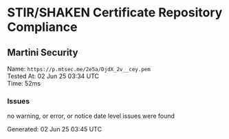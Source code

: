 # STIR/SHAKEN Certificate Repository Compliance

## Martini Security

Name: `https://p.mtsec.me/2e5a/DjdX_2v__cey.pem`\
Tested At: 02 Jun 25 03:34 UTC\
Time: 52ms

### Issues

no warning, or error, or notice date level issues were found

Generated: 02 Jun 25 03:45 UTC